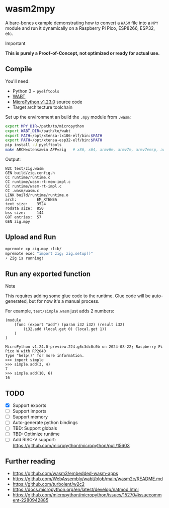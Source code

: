 # wasm2mpy

A bare-bones example demonstrating how to convert a `WASM` file into a `MPY` module and run it dynamically on a Raspberry Pi Pico, ESP8266, ESP32, etc.

> [!IMPORTANT]
> **This is purely a Proof-of-Concept, not optimized or ready for actual use.**

## Compile

You'll need:

- Python 3 + `pyelftools`
- [WABT](https://github.com/WebAssembly/wabt/releases/tag/1.0.36)
- [MicroPython v1.23.0](https://github.com/micropython/micropython) source code
- Target architecture toolchain

Set up the environment an build the `.mpy` module from `.wasm`:

```sh
export MPY_DIR=/path/to/micropython
export WABT_DIR=/path/to/wabt
export PATH=/opt/xtensa-lx106-elf/bin:$PATH
export PATH=/opt/xtensa-esp32-elf/bin:$PATH
pip install -U pyelftools
make ARCH=xtensawin APP=zig   # x86, x64, armv6m, armv7m, armv7emsp, armv7emdp, xtensa, xtensawin
```

Output:

```log
W2C test/zig.wasm
GEN build/zig.config.h
CC runtime/runtime.c
CC runtime/wasm-rt-mem-impl.c
CC runtime/wasm-rt-impl.c
CC .wasm/wasm.c
LINK build/runtime/runtime.o
arch:         EM_XTENSA
text size:    3524
rodata size:  850
bss size:     144
GOT entries:  57
GEN zig.mpy
```

## Upload and Run

```sh
mpremote cp zig.mpy :lib/
mpremote exec "import zig; zig.setup()"
⚡ Zig is running!
```

## Run any exported function

> [!NOTE]
> This requires adding some glue code to the runtime.
> Glue code will be auto-generated, but for now it's a manual process.

For example, `test/simple.wasm` just adds 2 numbers:

```wat
(module
    (func (export "add") (param i32 i32) (result i32)
        (i32.add (local.get 0) (local.get 1))
    )
)
```

```log
MicroPython v1.24.0-preview.224.g6c3dc0c0b on 2024-08-22; Raspberry Pi Pico W with RP2040
Type "help()" for more information.
>>> import simple
>>> simple.add(3, 4)
7
>>> simple.add(10, 6)
16
```

## TODO

- [x] Support exports
- [ ] Support imports
- [ ] Support memory
- [ ] Auto-generate python bindings
- [ ] TBD: Support globals
- [ ] TBD: Optimize runtime
- [ ] Add RISC-V support: https://github.com/micropython/micropython/pull/15603

## Further reading

- https://github.com/wasm3/embedded-wasm-apps
- https://github.com/WebAssembly/wabt/blob/main/wasm2c/README.md
- https://github.com/turbolent/w2c2
- https://docs.micropython.org/en/latest/develop/natmod.html
- https://github.com/micropython/micropython/issues/15270#issuecomment-2280942885
